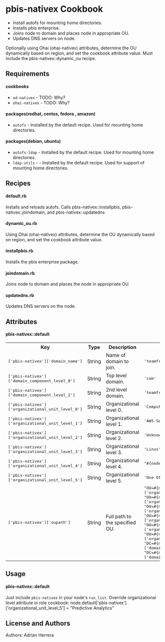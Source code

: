 pbis-nativex Cookbook
=====================
 - Install autofs for mounting home directories.
 - Installs pbis enterprise.
 - Joins node to domain and places node in appropriate OU.
 - Updates DNS servers on node.

Optionally using Ohai (ohai-nativex) attributes, determine the OU dynamically based on region, and set the cookbook
attribute value. Must include the pbis-nativex::dynamic_ou recipe.

Requirements
------------
#### cookbooks
- `ad-nativex` - TODO: Why?
- `ohai-nativex` - TODO: Why?

#### packages(redhat, centos, fedora , amazon)
- `autofs` - Installed by the default recipe. Used for mounting home directories.

#### packages(debian, ubuntu)
- `autofs-ldap` - Installed by the default recipe. Used for mounting home directories.
- `ldap-utils` - - Installed by the default recipe. Used for support of mounting home directories.


Recipes
-------
#### default.rb
Installs and reloads autofs.
Calls pbis-nativex::installpbis, pbis-nativex::joindomain, and pbis-nativex::updatedns

#### dynamic_ou.rb
Using Ohai (ohai-nativex) attributes, determine the OU dynamically based on region, and set the cookbook attribute value.

#### installpbis.rb
Installs the pbis enterprise package.

#### joindomain.rb
Joins node to domain and places the node in appropriate OU.

#### updatedns.rb
Updates DNS servers on the node.

Attributes
----------
#### pbis-nativex::default
<table>
  <tr>
    <th>Key</th>
    <th>Type</th>
    <th>Description</th>
    <th>Default</th>
  </tr>
  <tr>
    <td><tt>['pbis-nativex']['domain_name']</tt></td>
    <td>String</td>
    <td>Name of domain to join.</td>
    <td><tt>'teamfreeze.com'</tt></td>
  </tr>
  <tr>
    <td><tt>['pbis-nativex']['domain_component_level_0']</tt></td>
    <td>String</td>
    <td>Top level domain.</td>
    <td><tt>'com'</tt></td>
  </tr>
  <tr>
    <td><tt>['pbis-nativex']['domain_component_level_2']</tt></td>
    <td>String</td>
    <td>2nd level domain.</td>
    <td><tt>'teamfreeze'</tt></td>
  </tr>
  <tr>
    <td><tt>['pbis-nativex']['organizational_unit_level_0']</tt></td>
    <td>String</td>
    <td>Organizational level 0.</td>
    <td><tt>'Computer Accounts'</tt></td>
  </tr>
  <tr>
    <td><tt>['pbis-nativex']['organizational_unit_level_1']</tt></td>
    <td>String</td>
    <td>Organizational level 1.</td>
    <td><tt>'AWS Servers'</tt></td>
  </tr>
  <tr>
    <td><tt>['pbis-nativex']['organizational_unit_level_2']</tt></td>
    <td>String</td>
    <td>Organizational level 2.</td>
    <td><tt>'UnknownRegion'</tt></td>
  </tr>
  <tr>
    <td><tt>['pbis-nativex']['organizational_unit_level_3']</tt></td>
    <td>String</td>
    <td>Organizational level 3.</td>
    <td><tt>'Linux'</tt></td>
  </tr>
  <tr>
    <td><tt>['pbis-nativex']['organizational_unit_level_4']</tt></td>
    <td>String</td>
    <td>Organizational level 4.</td>
    <td><tt>"#{node.chef_environment}"</tt></td>
  </tr>
  <tr>
    <td><tt>['pbis-nativex']['organizational_unit_level_5']</tt></td>
    <td>String</td>
    <td>Organizational level 5.</td>
    <td><tt>'One Off Servers'</tt></td>
  </tr>
  <tr>
    <td><tt>['pbis-nativex']['oupath']</tt></td>
    <td>String</td>
    <td>Full path to the specified OU.</td>
    <td><tt>"OU=#{node['pbis-nativex']['organizational_unit_level_5']},"\
                                                "OU=#{node['pbis-nativex']['organizational_unit_level_4']},"\
                                                "OU=#{node['pbis-nativex']['organizational_unit_level_3']},"\
                                                "OU=#{node['pbis-nativex']['organizational_unit_level_2']},"\
                                                "OU=#{node['pbis-nativex']['organizational_unit_level_1']},"\
                                                "OU=#{node['pbis-nativex']['organizational_unit_level_0']},"\
                                                "DC=#{node['pbis-nativex']['domain_component_level_1']},"\
                                                "DC=#{node['pbis-nativex']['domain_component_level_0']}"</tt></td>
  </tr>
</table>

Usage
-----
#### pbis-nativex::default
Just include `pbis-nativex` in your node's `run_list`.
Override organizational level attribute in role cookbook:
node.default['pbis-nativex']['organizational_unit_level_5'] = "Predictive Analytics"

License and Authors
-------------------
Authors: Adrian Herrera
